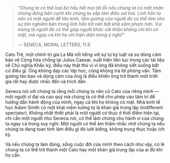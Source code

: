 
> _“Chúng ta có thể loại bỏ hầu hết mọi tội lỗi nếu chúng ta có một nhân chứng đứng bên cạnh khi chúng ta sắp làm điều sai trái. Linh hồn ta nên có một người để tôn kính, tấm gương của người đó có thể làm cho sự tôn nghiêm bên trong linh hồn trở nên bất khả xâm phạm hơn. Vui mừng là người đó có thể giúp người khác cải thiện không chỉ khi có mặt, mà ngay cả khi họ chỉ hiện diện trong ý nghĩ!”_
> 
> — SENECA, MORAL LETTERS, 11.9

Cato Trẻ, một chính trị gia La Mã nổi tiếng với sự tự kỷ luật và sự dũng cảm bảo vệ Cộng hòa chống lại Julius Caesar, xuất hiện liên tục trong các tài liệu về Chủ nghĩa Khắc kỷ, điều này thật thú vị vì ông đã không viết xuống bất cứ điều gì. Ông không dạy các lớp học, cũng không trả lời phỏng vấn. Tấm gương táo bạo và dũng cảm của ông là điều khiến ông trở thành một triết gia rất hay được nhắc đến và trích dẫn.

Seneca nói với chúng ta rằng mỗi chúng ta nên có Cato của riêng mình — một người vĩ đại và cao quý mà chúng ta có thể cho phép vào tâm trí để hướng dẫn hành động của mình, ngay cả khi họ không có mặt. Nhà kinh tế học Adam Smith có một khái niệm tương tự là khán giả trung lập (indifferent spectator). Không nhất thiết phải là một người có thực ở thời điểm hiện tại, chỉ cần một người như Seneca nói, có thể làm chứng cho hành vi của chúng ta ngay cả trong suy nghĩ. Một người có thể âm thầm nhắc nhở chúng ta nếu chúng ta đang toan tính làm điều gì đó lười biếng, không trung thực hoặc ích kỷ.

Và nếu chúng ta làm đúng, sống cuộc đời của mình theo cách như vậy, có lẽ chúng ta có thể trở thành một Cato hay một khán giả trung lập của ai đó khi họ cần.